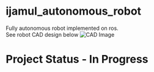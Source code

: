 # ijamul_autonomous_robot
Fully autonomous robot implemented on ros.  
See robot CAD design below
![CAD Image](https://github.com/IJAMUL1/ijamul_autonomous_robot/assets/60096099/30b4cc40-302d-4189-91ba-639a291ea4a7)


# Project Status - In Progress

